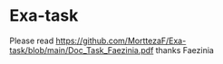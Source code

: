 # Exa-task
Please read https://github.com/MorttezaF/Exa-task/blob/main/Doc_Task_Faezinia.pdf
thanks
Faezinia
